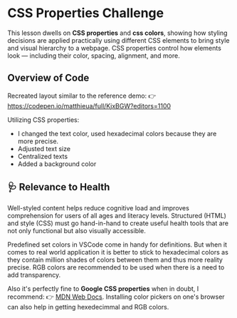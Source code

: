 # CSS Properties Challenge

This lesson dwells on **CSS properties** and **css colors**, showing how styling decisions are applied practically using different CSS elements to bring style and visual hierarchy to a webpage. CSS properties control how elements look — including their color, spacing, alignment, and more.

## Overview of Code

Recreated layout similar to the reference demo: 👉 https://codepen.io/matthieua/full/KjxBGW?editors=1100

Utilizing CSS properties:

- I changed the text color, used hexadecimal colors because they are more precise.
- Adjusted text size
- Centralized texts
- Added a background color

## 🩺 Relevance to Health

Well-styled content helps reduce cognitive load and improves comprehension for users of all ages and literacy levels. Structured (HTML) and style (CSS) must go hand-in-hand to create useful health tools that are not only functional but also visually accessible.

Predefined set colors in VSCode come in handy for definitions. But when it comes to real world application it is better to stick to hexadecimal colors as they contain million shades of colors between them and thus more reality precise. RGB colors are recommended to be used when there is a need to add transparency.

Also it's perfectly fine to **Google CSS properties** when in doubt, I recommend:
👉 [MDN Web Docs](https://developer.mozilla.org/en-US/). Installing color pickers on one's browser can also help in getting hexedecimmal and RGB colors.

